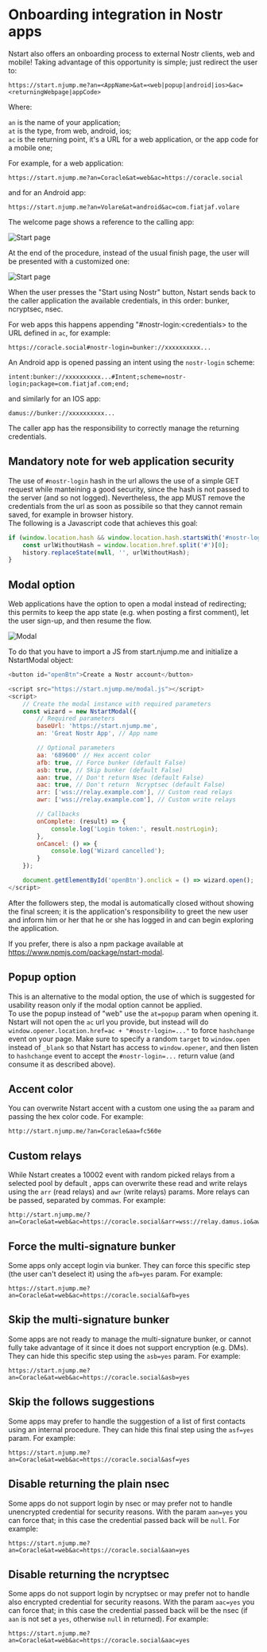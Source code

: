 # Onboarding integration in Nostr apps

Nstart also offers an onboarding process to external Nostr clients, web and mobile! Taking advantage of this opportunity is simple; just redirect the user to:

```
https://start.njump.me?an=<AppName>&at=<web|popup|android|ios>&ac=<returningWebpage|appCode>
```

Where:

`an` is the name of your application;  
`at` is the type, from web, android, ios;  
`ac` is the returning point, it's a URL for a web application, or the app code for a mobile one;

For example, for a web application:

```
https://start.njump.me?an=Coracle&at=web&ac=https://coracle.social
```

and for an Android app:

```
https://start.njump.me?an=Volare&at=android&ac=com.fiatjaf.volare
```

The welcome page shows a reference to the calling app:

![Start page](/static/images/apps-integration01.jpg)

At the end of the procedure, instead of the usual finish page, the user will be presented with a customized one:

![Start page](/static/images/apps-integration02.jpg)

When the user presses the "Start using Nostr" button, Nstart sends back to the caller application the available credentials, in this order: bunker, ncryptsec, nsec.

For web apps this happens appending "#nostr-login:\<credentials\> to the URL defined in `ac`, for example:

```
https://coracle.social#nostr-login=bunker://xxxxxxxxxx...
```

An Android app is opened passing an intent using the `nostr-login` scheme:

```
intent:bunker://xxxxxxxxxx...#Intent;scheme=nostr-login;package=com.fiatjaf.com;end;
```

and similarly for an IOS app:

```
damus://bunker://xxxxxxxxxx...
```

The caller app has the responsibility to correctly manage the returning credentials.

## Mandatory note for web application security

The use of `#nostr-login` hash in the url allows the use of a simple GET request while manteining a good security, since the hash is not passed to the server (and so not logged). Nevertheless, the app MUST remove the credentials from the url as soon as possibile so that they cannot remain saved, for example in browser history.  
The following is a Javascript code that achieves this goal:

```js
if (window.location.hash && window.location.hash.startsWith('#nostr-login')) {
	const urlWithoutHash = window.location.href.split('#')[0];
	history.replaceState(null, '', urlWithoutHash);
}
```

## Modal option

Web applications have the option to open a modal instead of redirecting; this permits to keep the app state (e.g. when posting a first comment), let the user sign-up, and then resume the flow.

![Modal](/static/images/apps-integration03.jpg)

To do that you have to import a JS from start.njump.me and initialize a NstartModal object:

```js
<button id="openBtn">Create a Nostr account</button>

<script src="https://start.njump.me/modal.js"></script>
<script>
    // Create the modal instance with required parameters
    const wizard = new NstartModal({
        // Required parameters
        baseUrl: 'https://start.njump.me',
        an: 'Great Nostr App', // App name

        // Optional parameters
        aa: '689600' // Hex accent color
        afb: true, // Force bunker (default False)
        asb: true, // Skip bunker (default False)
        aan: true, // Don't return Nsec (default False)
        aac: true, // Don't return  Ncryptsec (default False)
        arr: ['wss://relay.example.com'], // Custom read relays
        awr: ['wss://relay.example.com'], // Custom write relays

        // Callbacks
        onComplete: (result) => {
            console.log('Login token:', result.nostrLogin);
        },
        onCancel: () => {
            console.log('Wizard cancelled');
        }
    });

    document.getElementById('openBtn').onclick = () => wizard.open();
</script>
```

After the followers step, the modal is automatically closed without showing the final screen; it is the application's responsibility to greet the new user and inform him or her that he or she has logged in and can begin exploring the application.

If you prefer, there is also a npm package available at https://www.npmjs.com/package/nstart-modal.

## Popup option

This is an alternative to the modal option, the use of which is suggested for usability reason only if the modal option cannot be applied.  
To use the popup instead of "web" use the `at=popup` param when opening it. Nstart will not open the `ac` url you provide, but instead will do `window.opener.location.href=ac + "#nostr-login=..."` to force `hashchange` event on your page. Make sure to specify a random `target` to `window.open` instead of `_blank` so that Nstart has access to `window.opener`, and then listen to `hashchange` event to accept the `#nostr-login=...` return value (and consume it as described above).

## Accent color

You can overwrite Nstart accent with a custom one using the `aa` param and passing the hex color code. For example:

```
http://start.njump.me/?an=Coracle&aa=fc560e
```

## Custom relays

While Nstart creates a 10002 event with random picked relays from a selected pool by default , apps can overwrite these read and write relays using the `arr` (read relays) and `awr` (write relays) params. More relays can be passed, separated by commas. For example:

```
http://start.njump.me/?an=Coracle&at=web&ac=https://coracle.social&arr=wss://relay.damus.io&awr=wss://nos.lol,wss://wss://offchain.pub
```

## Force the multi-signature bunker

Some apps only accept login via bunker. They can force this specific step (the user can't deselect it) using the `afb=yes` param. For example:

```
https://start.njump.me?an=Coracle&at=web&ac=https://coracle.social&afb=yes
```

## Skip the multi-signature bunker

Some apps are not ready to manage the multi-signature bunker, or cannot fully take advantage of it since it does not support encryption (e.g. DMs). They can hide this specific step using the `asb=yes` param. For example:

```
https://start.njump.me?an=Coracle&at=web&ac=https://coracle.social&asb=yes
```

## Skip the follows suggestions

Some apps may prefer to handle the suggestion of a list of first contacts using an internal procedure. They can hide this final step using the `asf=yes` param. For example:

```
https://start.njump.me?an=Coracle&at=web&ac=https://coracle.social&asf=yes
```

## Disable returning the plain nsec

Some apps do not support login by nsec or may prefer not to handle unencrypted credential for security reasons. With the param `aan=yes` you can force that; in this case the credential passed back will be `null`. For example:

```
https://start.njump.me?an=Coracle&at=web&ac=https://coracle.social&aan=yes
```

## Disable returning the ncryptsec

Some apps do not support login by ncryptsec or may prefer not to handle also encrypted credential for security reasons. With the param `aac=yes` you can force that; in this case the credential passed back will be the nsec (if `aan` is not set a `yes`, otherwise `null` in returned). For example:

```
https://start.njump.me?an=Coracle&at=web&ac=https://coracle.social&aac=yes
```
